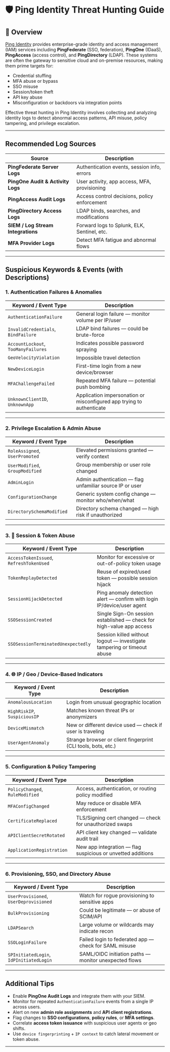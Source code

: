 # 🛡️ Ping Identity Threat Hunting Guide

## 📌 Overview

[Ping Identity](https://www.pingidentity.com) provides enterprise-grade identity and access management (IAM) services including **PingFederate** (SSO, federation), **PingOne** (IDaaS), **PingAccess** (access control), and **PingDirectory** (LDAP). These systems are often the gateway to sensitive cloud and on-premise resources, making them prime targets for:

- Credential stuffing
- MFA abuse or bypass
- SSO misuse
- Session/token theft
- API key abuse
- Misconfiguration or backdoors via integration points

Effective threat hunting in Ping Identity involves collecting and analyzing identity logs to detect abnormal access patterns, API misuse, policy tampering, and privilege escalation.

---

## Recommended Log Sources

| Source                             | Description |
|------------------------------------|-------------|
| **PingFederate Server Logs**       | Authentication events, session info, errors |
| **PingOne Audit & Activity Logs**  | User activity, app access, MFA, provisioning |
| **PingAccess Audit Logs**          | Access control decisions, policy enforcement |
| **PingDirectory Access Logs**      | LDAP binds, searches, and modifications |
| **SIEM / Log Stream Integrations** | Forward logs to Splunk, ELK, Sentinel, etc. |
| **MFA Provider Logs**              | Detect MFA fatigue and abnormal flows |

---

## Suspicious Keywords & Events (with Descriptions)

### 1. Authentication Failures & Anomalies

| Keyword / Event Type              | Description |
|----------------------------------|-------------|
| `AuthenticationFailure`          | General login failure — monitor volume per IP/user |
| `InvalidCredentials`, `BindFailure` | LDAP bind failures — could be brute-force |
| `AccountLockout`, `TooManyFailures` | Indicates possible password spraying |
| `GeoVelocityViolation`           | Impossible travel detection |
| `NewDeviceLogin`                 | First-time login from a new device/browser |
| `MFAChallengeFailed`             | Repeated MFA failure — potential push bombing |
| `UnknownClientID`, `UnknownApp`  | Application impersonation or misconfigured app trying to authenticate |

---

### 2. Privilege Escalation & Admin Abuse

| Keyword / Event Type              | Description |
|----------------------------------|-------------|
| `RoleAssigned`, `UserPromoted`   | Elevated permissions granted — verify context |
| `UserModified`, `GroupModified`  | Group membership or user role changed |
| `AdminLogin`                     | Admin authentication — flag unfamiliar source IP or user |
| `ConfigurationChange`            | Generic system config change — monitor who/when/what |
| `DirectorySchemaModified`        | Directory schema changed — high risk if unauthorized |

---

### 3. 🧨 Session & Token Abuse

| Keyword / Event Type              | Description |
|----------------------------------|-------------|
| `AccessTokenIssued`, `RefreshTokenUsed` | Monitor for excessive or out-of-policy token usage |
| `TokenReplayDetected`            | Reuse of expired/used token — possible session hijack |
| `SessionHijackDetected`          | Ping anomaly detection alert — confirm with login IP/device/user agent |
| `SSOSessionCreated`              | Single Sign-On session established — check for high-value app access |
| `SSOSessionTerminatedUnexpectedly` | Session killed without logout — investigate tampering or timeout abuse |

---

### 4. 🌐 IP / Geo / Device-Based Indicators

| Keyword / Event Type              | Description |
|----------------------------------|-------------|
| `AnomalousLocation`              | Login from unusual geographic location |
| `HighRiskIP`, `SuspiciousIP`     | Matches known threat IPs or anonymizers |
| `DeviceMismatch`                 | New or different device used — check if user is traveling |
| `UserAgentAnomaly`               | Strange browser or client fingerprint (CLI tools, bots, etc.) |

---

### 5. Configuration & Policy Tampering

| Keyword / Event Type              | Description |
|----------------------------------|-------------|
| `PolicyChanged`, `RuleModified`  | Access, authentication, or routing policy modified |
| `MFAConfigChanged`               | May reduce or disable MFA enforcement |
| `CertificateReplaced`            | TLS/Signing cert changed — check for unauthorized swaps |
| `APIClientSecretRotated`         | API client key changed — validate audit trail |
| `ApplicationRegistration`        | New app integration — flag suspicious or unvetted additions |

---

### 6. Provisioning, SSO, and Directory Abuse

| Keyword / Event Type              | Description |
|----------------------------------|-------------|
| `UserProvisioned`, `UserDeprovisioned` | Watch for rogue provisioning to sensitive apps |
| `BulkProvisioning`               | Could be legitimate — or abuse of SCIM/API |
| `LDAPSearch`                     | Large volume or wildcards may indicate recon |
| `SSOLoginFailure`                | Failed login to federated app — check for SAML misuse |
| `SPInitiatedLogin`, `IdPInitiatedLogin` | SAML/OIDC initiation paths — monitor unexpected flows |

---

## Additional Tips

- Enable **PingOne Audit Logs** and integrate them with your SIEM.
- Monitor for repeated `AuthenticationFailure` events from a single IP across users.
- Alert on new **admin role assignments** and **API client registrations**.
- Flag changes to **SSO configurations**, **policy rules**, or **MFA settings**.
- Correlate **access token issuance** with suspicious user agents or geo shifts.
- Use `device fingerprinting` + `IP context` to catch lateral movement or token abuse.

---
